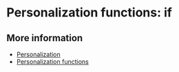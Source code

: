 # Personalization functions: if

## More information

* [Personalization](./personalization)
* [Personalization functions](./personalization-functions)
